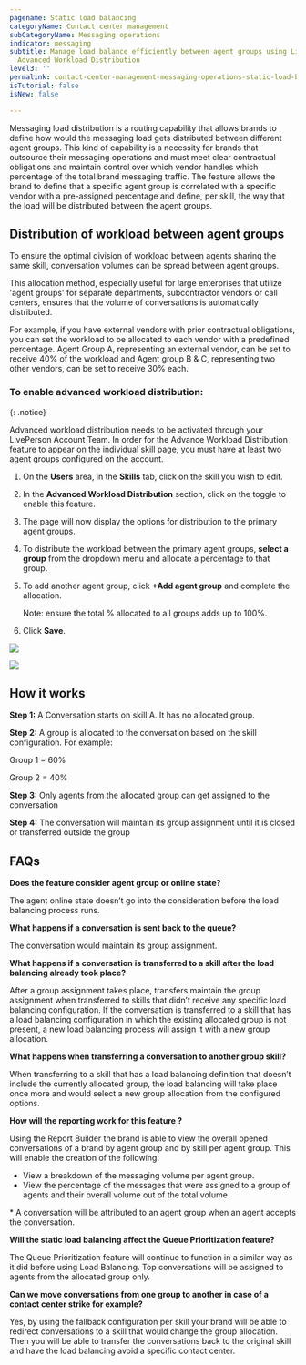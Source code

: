 ```yaml
---
pagename: Static load balancing
categoryName: Contact center management
subCategoryName: Messaging operations
indicator: messaging
subtitle: Manage load balance efficiently between agent groups using LivePerson's
  Advanced Workload Distribution
level3: ''
permalink: contact-center-management-messaging-operations-static-load-balancing.html
isTutorial: false
isNew: false

---
```

Messaging load distribution is a routing capability that allows brands to define how would the messaging load gets distributed between different agent groups. This kind of capability is a necessity for brands that outsource their messaging operations and must meet clear contractual obligations and maintain control over which vendor handles which percentage of the total brand messaging traffic. The feature allows the brand to define that a specific agent group is correlated with a specific vendor with a pre-assigned percentage and define, per skill, the way that the load will be distributed between the agent groups.

## Distribution of workload between agent groups

To ensure the optimal division of workload between agents sharing the same skill, conversation volumes can be spread between agent groups.

This allocation method, especially useful for large enterprises that utilize 'agent groups' for separate departments, subcontractor vendors or call centers, ensures that the volume of conversations is automatically distributed.

For example, if you have external vendors with prior contractual obligations, you can set the workload to be allocated to each vendor with a predefined percentage. Agent Group A, representing an external vendor, can be set to receive 40% of the workload and Agent group B & C, representing two other vendors, can be set to receive 30% each.

### To enable advanced workload distribution:

{: .notice}

Advanced workload distribution needs to be activated through your LivePerson Account Team. In order for the Advance Workload Distribution feature to appear on the individual skill page, you must have at least two agent groups configured on the account.

1. On the **Users** area, in the **Skills** tab, click on the skill you wish to edit.
2. In the **Advanced Workload Distribution** section, click on the toggle to enable this feature.
3. The page will now display the options for distribution to the primary agent groups.
4. To distribute the workload between the primary agent groups, **select a group** from the dropdown menu and allocate a percentage to that group.
5. To add another agent group, click **+Add agent group** and complete the allocation.

   Note: ensure the total % allocated to all groups adds up to 100%.
6. Click **Save**.

![](img/loadbalancing2.png)

![](img/loadbalacing3.png)

## How it works

**Step 1:** A Conversation starts on skill A. It has no allocated group.

**Step 2:** A group is allocated to the conversation based on the skill configuration. For example:

Group 1 = 60%

Group 2 = 40%

**Step 3:** Only agents from the allocated group can get assigned to the conversation

**Step 4:** The conversation will maintain its group assignment until it is closed or transferred outside the group

## FAQs

**Does the feature consider agent group or online state?**

The agent online state doesn’t go into the consideration before the load balancing process runs.

**What happens if a conversation is sent back to the queue?**

The conversation would maintain its group assignment.

**What happens if a conversation is transferred to a skill after the load balancing already took place?**

After a group assignment takes place, transfers maintain the group assignment when transferred to skills that didn’t receive any specific load balancing configuration. If the conversation is transferred to a skill that has a load balancing configuration in which the existing allocated group is not present, a new load balancing process will assign it with a new group allocation.

**What happens when transferring a conversation to another group skill?**

When transferring to a skill that has a load balancing definition that doesn’t include the currently allocated group, the load balancing will take place once more and would select a new group allocation from the configured options.

**How will the reporting work for this feature ?**

Using the Report Builder the brand is able to view the overall opened conversations of a brand by agent group and by skill per agent group. This will enable the creation of the following:

* View a breakdown of the messaging volume per agent group.
* View the percentage of the messages that were assigned to a group of agents and their overall volume out of the total volume

\* A conversation will be attributed to an agent group when an agent accepts the conversation.

**Will the static load balancing affect the Queue Prioritization feature?**

The Queue Prioritization feature will continue to function in a similar way as it did before using Load Balancing. Top conversations will be assigned to agents from the allocated group only.

**Can we move conversations from one group to another in case of a contact center strike for example?**

Yes, by using the fallback configuration per skill your brand will be able to redirect conversations to a skill that would change the group allocation. Then you will be able to transfer the conversations back to the original skill and have the load balancing avoid a specific contact center.
